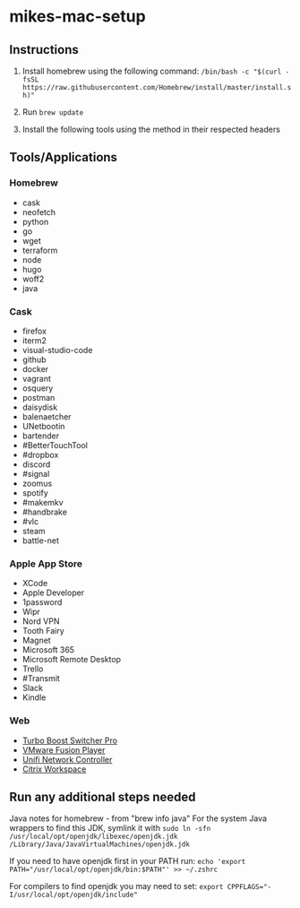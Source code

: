 # mikes-mac-setup

## Instructions

1. Install homebrew using the following command:
`/bin/bash -c "$(curl -fsSL https://raw.githubusercontent.com/Homebrew/install/master/install.sh)"`

2. Run `brew update`

3. Install the following tools using the method in their respected headers

## Tools/Applications

### Homebrew
* cask
* neofetch
* python
* go
* wget
* terraform
* node
* hugo
* woff2
* java


### Cask
* firefox
* iterm2
* visual-studio-code
* github
* docker
* vagrant
* osquery
* postman
* daisydisk
* balenaetcher
* UNetbootin
* bartender
* #BetterTouchTool
* #dropbox
* discord
* #signal
* zoomus
* spotify
* #makemkv
* #handbrake
* #vlc
* steam
* battle-net


### Apple App Store
* XCode
* Apple Developer
* 1password
* Wipr
* Nord VPN
* Tooth Fairy
* Magnet
* Microsoft 365
* Microsoft Remote Desktop
* Trello
* #Transmit
* Slack
* Kindle


### Web
* [Turbo Boost Switcher Pro](https://gumroad.com/l/YeBQUF)
* [VMware Fusion Player](https://www.vmware.com/products/fusion/fusion-evaluation.html)
* [Unifi Network Controller](https://www.ui.com/download/unifi/)
* [Citrix Workspace](https://www.citrix.com/downloads/workspace-app/mac/workspace-app-for-mac-latest.html)

## Run any additional steps needed
Java notes for homebrew - from "brew info java"
For the system Java wrappers to find this JDK, symlink it with
`sudo ln -sfn /usr/local/opt/openjdk/libexec/openjdk.jdk /Library/Java/JavaVirtualMachines/openjdk.jdk`

If you need to have openjdk first in your PATH run:
`echo 'export PATH="/usr/local/opt/openjdk/bin:$PATH"' >> ~/.zshrc`

For compilers to find openjdk you may need to set:
`export CPPFLAGS="-I/usr/local/opt/openjdk/include"`